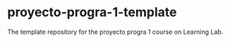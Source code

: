 # proyecto-progra-1-template
The template repository for the proyecto progra 1 course on Learning Lab.
